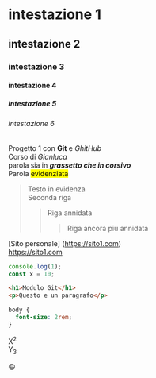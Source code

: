 # intestazione 1

## intestazione 2

### intestazione 3

#### intestazione 4

##### intestazione 5

###### intestazione 6

Progetto 1 con **Git** e _GhitHub_ <br> Corso di _Gianluca_  
parola sia in **_grassetto che in corsivo_**  
Parola <mark>evidenziata</mark>

> Testo in evidenza  
> Seconda riga
>
> > Riga annidata
> >
> > > Riga ancora piu annidata

[Sito personale] (https://sito1.com)  
https://sito1.com

```js
console.log(1);
const x = 10;
```

```html
<h1>Modulo Git</h1>
<p>Questo e un paragrafo</p>
```

```css
body {
  font-size: 2rem;
}
```

X<sup>2</sup>  
Y<sub>3</sub>

:smiley:
